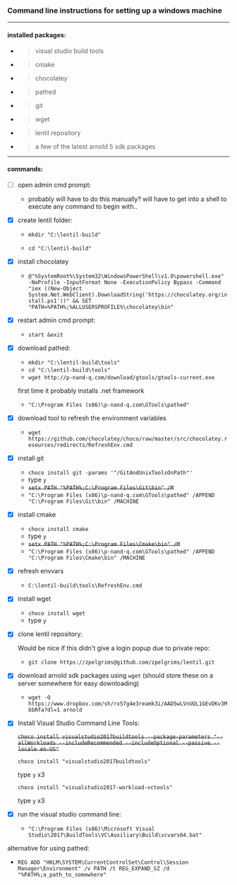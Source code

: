 ### Command line instructions for setting up a windows machine

---

#### installed packages:

- > visual studio build tools
- > cmake
- > chocolatey
- > pathed
- > git
- > wget
- > lentil repository
- > a few of the latest arnold 5 sdk packages

---

#### commands:

- [ ] open admin cmd prompt:
    - probably will have to do this manually? will have to get into a shell to execute any command to begin with..

- [x] create lentil folder:

    - `mkdir "C:\lentil-build"`

    - `cd "C:\lentil-build"`
    

- [x] install chocolatey

   -  ```@"%SystemRoot%\System32\WindowsPowerShell\v1.0\powershell.exe" -NoProfile -InputFormat None -ExecutionPolicy Bypass -Command "iex ((New-Object System.Net.WebClient).DownloadString('https://chocolatey.org/install.ps1'))" && SET "PATH=%PATH%;%ALLUSERSPROFILE%\chocolatey\bin"```

- [x] restart admin cmd prompt:

    - `start &exit`

- [x] download pathed:

    - `mkdir "C:\lentil-build\tools"`
    - `cd "C:\lentil-build\tools"`
    - `wget http://p-nand-q.com/download/gtools/gtools-current.exe`

    first time it probably installs .net framework
    - `"C:\Program Files (x86)\p-nand-q.com\GTools\pathed"`


- [x] download tool to refresh the environment variables
    - `wget https://github.com/chocolatey/choco/raw/master/src/chocolatey.resources/redirects/RefreshEnv.cmd`


- [x] install git

    - `choco install git -params '"/GitAndUnixToolsOnPath"'`
    - type `y`
    - ~~`setx PATH "%PATH%;C:\Program Files\Git\bin" /M`~~
    - `"C:\Program Files (x86)\p-nand-q.com\GTools\pathed" /APPEND "C:\Program Files\Git\bin" /MACHINE`

- [x] install cmake

    - `choco install cmake`
    - type `y`
    - ~~`setx PATH "%PATH%;C:\Program Files\Cmake\bin" /M`~~
    - `"C:\Program Files (x86)\p-nand-q.com\GTools\pathed" /APPEND "C:\Program Files\Cmake\bin" /MACHINE`

- [x] refresh envvars

    - `C:\lentil-build\tools\RefreshEnv.cmd`

- [x] install wget

    - `choco install wget`
    - type `y`


- [x] clone lentil repository:

    Would be nice if this didn't give a login popup due to private repo:
    
    - `git clone https://zpelgrims@github.com/zpelgrims/lentil.git`


- [x] download arnold sdk packages using `wget` (should store these on a server somewhere for easy downloading)

    - `wget -O https://www.dropbox.com/sh/rx57g4e3reamk3i/AAD5wLVnUQL1GEvDKv3MbbRfa?dl=1 arnold`


- [x] Install Visual Studio Command Line Tools:

     ~~`choco install visualstudio2017buildtools --package-parameters "--allWorkloads --includeRecommended --includeOptional --passive --locale en-US"`~~

    `choco install "visualstudio2017buildtools"`

    type `y` x3

    `choco install "visualstudio2017-workload-vctools"`

    type `y` x3



- [x] run the visual studio command line:

    - ```"C:\Program Files (x86)\Microsoft Visual Studio\2017\BuildTools\VC\Auxiliary\Build\vcvars64.bat"```



alternative for using pathed:

- `REG ADD "HKLM\SYSTEM\CurrentControlSet\Control\Session Manager\Environment" /v PATH /t REG_EXPAND_SZ /d "%PATH%;a_path_to_somewhere"`